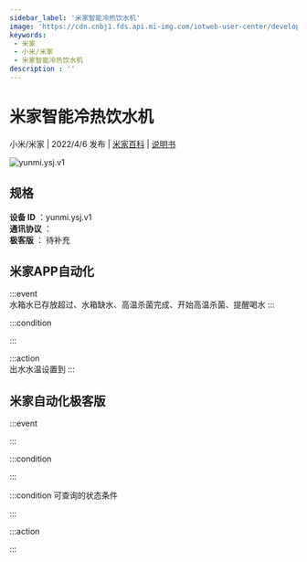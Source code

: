 ```yaml
---
sidebar_label: '米家智能冷热饮水机'
image: 'https://cdn.cnbj1.fds.api.mi-img.com/iotweb-user-center/developer_1679048028750zrYhjg6h.png?GalaxyAccessKeyId=AKVGLQWBOVIRQ3XLEW&Expires=9223372036854775807&Signature=UTZm87ajY55JcQRkj7Kx6WPzuOs='
keywords: 
 - 米家
 - 小米/米家
 - 米家智能冷热饮水机
description : ''
---
```

# 米家智能冷热饮水机

小米/米家 | 2022/4/6 发布 | [米家百科](https://home.mi.com/webapp/content/baike/product/index.html?model=yunmi.ysj.v1) | [说明书](https://home.mi.com/views/introduction.html?model=yunmi.ysj.v1&region=cn)

![yunmi.ysj.v1](https://cdn.cnbj1.fds.api.mi-img.com/iotweb-user-center/developer_1679048028750zrYhjg6h.png?GalaxyAccessKeyId=AKVGLQWBOVIRQ3XLEW&Expires=9223372036854775807&Signature=UTZm87ajY55JcQRkj7Kx6WPzuOs=)

## 规格  
> 
**设备 ID** ：yunmi.ysj.v1  
**通讯协议** ：  
**极客版**  ： 待补充 


## 米家APP自动化  

:::event  
水箱水已存放超过、水箱缺水、高温杀菌完成、开始高温杀菌、提醒喝水
:::

:::condition  

:::

:::action   
出水水温设置到
:::

## 米家自动化极客版  

:::event  

:::

:::condition  

:::

:::condition 可查询的状态条件  

:::

:::action  

:::

        
